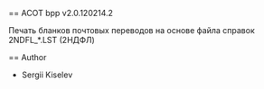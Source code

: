 ﻿== ACOT bpp v2.0.120214.2


Печать бланков почтовых переводов на основе файла справок 2NDFL_*.LST (2НДФЛ)

== Author
* Sergii Kiselev

